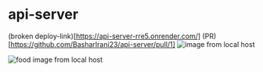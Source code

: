 # api-server
(broken deploy-link)[https://api-server-rre5.onrender.com/]
(PR)[https://github.com/BasharIrani23/api-server/pull/1]
![image from local host](https://github.com/BasharIrani23/api-server/assets/129655131/bb4e0a34-4360-4713-afe2-d77819d2fbfa)

![food image from local host](https://github.com/BasharIrani23/api-server/assets/129655131/1cf07a52-211a-446d-9561-b5123b8f3735)



